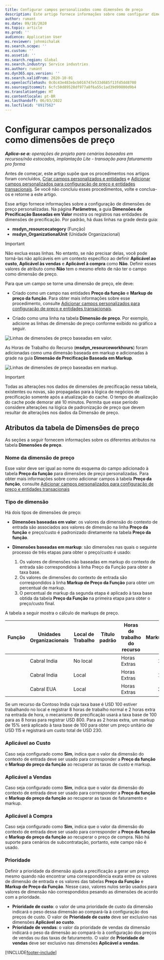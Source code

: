 ```yaml
---
title: Configurar campos personalizados como dimensões de preço
description: Este artigo fornece informações sobre como configurar dimensões de preço usando campos personalizados.
author: rumant
ms.date: 09/18/2020
ms.topic: article
ms.prod: ''
audience: Application User
ms.reviewer: johnmichalak
ms.search.scope: ''
ms.custom: ''
ms.assetid: ''
ms.search.region: Global
ms.search.industry: Service industries
ms.author: rumant
ms.dyn365.ops.version: ''
ms.search.validFrom: 2020-10-01
ms.openlocfilehash: 0c0c43e483ebcb016747e533d685f13fd5dd8700
ms.sourcegitcommit: 6cfc50d89528df977a8f6a55c1ad39d99800d9b4
ms.translationtype: HT
ms.contentlocale: pt-BR
ms.lasthandoff: 06/03/2022
ms.locfileid: "8917562"
---
```

# <a name="set-up-custom-fields-as-pricing-dimensions"></a>Configurar campos personalizados como dimensões de preço

_**Aplica-se a:** operações de projeto para cenários baseados em recursos/não estocados, implantação Lite - transação para faturamento pro forma_

Antes de começar, este artigo supõe que os procedimentos nos artigos foram concluídos, [Criar campos personalizados e entidades](create-custom-fields-entities-pricing-dimensions.md) e [Adicionar campos personalizados para configuração de preço e entidades transacionais](add-custom-fields-price-setup-transactional-entities.md). Se você não concluiu esses procedimentos, volte e conclua-os e retorne a este artigo. 

Esse artigo fornece informações sobre a configuração de dimensões de preço personalizadas. Na página **Parâmetros**, a guia **Dimensões de Precificação Baseadas em Valor** mostra os registros nas entidades de dimensões de precificação. Por padrão, há duas linhas na grade desta guia:

- **msdyn_resourcecategory** (Função)
- **msdyn_OrganizationalUnit** (Unidade Organizacional)

> [!IMPORTANT]
> Não exclua essas linhas. No entanto, se não precisar delas, você pode torná-las não aplicáveis em um contexto específico ao definir **Aplicável ao custo**, **Aplicável às vendas** e **Aplicável à compra** como **Não**. Definir esses valores de atributo como **Não** tem o mesmo efeito de não ter o campo como dimensão de preço.

Para que um campo se torne uma dimensão de preço, ele deve:

- Criado como um campo nas entidades **Preço da função** e **Markup de preço da função**. Para obter mais informações sobre esse procedimento, consulte [Adicionar campos personalizados para configuração de preço e entidades transacionais](add-custom-fields-price-setup-transactional-entities.md).

- Criado como uma linha na tabela **Dimensão de preço**. Por exemplo, adicione as linhas de dimensão de preço conforme exibido no gráfico a seguir. 

![Linhas de dimensões de preço baseadas em valor.](media/Amt-based-PD.png)

As Horas de Trabalho do Recurso (**msdyn_resourceworkhours**) foram adicionadas como uma dimensão baseada em markup e adicionadas à grade na guia **Dimensão de Precificação Baseada em Markup**.

![Linhas de dimensões de preço baseadas em markup.](media/Markup-based-PD.png)


> [!IMPORTANT]
> Todas as alterações nos dados de dimensões de precificação nessa tabela, existentes ou novas, são propagadas para a lógica de negócios de precificação somente após a atualização do cache. O tempo de atualização do cache pode demorar até 10 minutos. Permita que esse período considere alterações na lógica de padronização de preço que devem resultar de alterações nos dados da Dimensão de preço.


## <a name="attributes-of-the-pricing-dimensions-table"></a>Atributos da tabela de Dimensões de preço
As seções a seguir fornecem informações sobre os diferentes atributos na tabela **Dimensões de preço**.

### <a name="pricing-dimension-name"></a>Nome da dimensão de preço
Esse valor deve ser igual ao nome do esquema do campo adicionado à tabela **Preço da função** para dimensões de preço personalizadas. Para obter mais informações sobre como adicionar campos à tabela **Preço da função**, consulte [Adicionar campos personalizados para configuração de preço e entidades transacionais](add-custom-fields-price-setup-transactional-entities.md)

### <a name="type-of-dimension"></a>Tipo de dimensão
Há dois tipos de dimensões de preço:
  
  - **Dimensões baseadas em valor**: os valores da dimensão do contexto de entrada são associados aos valores de dimensão na linha **Preço da função** e preço/custo é padronizado diretamente na tabela **Preço da função**.
  - **Dimensões baseadas em markup**: são dimensões nas quais o seguinte processo de três etapas para obter o preço/custo é usado:
 
    1. Os valores de dimensões não baseadas em markup do contexto de entrada são correspondidos à linha Preço da Função para obter a taxa base.
    2. Os valores de dimensões do contexto de entrada são correspondidos à linha **Markup de Preço da Função** para obter um percentual de markup.
    3. O percentual de markup da segunda etapa é aplicado à taxa base obtida da tabela **Preço da Função** na primeira etapa para obter o preço/custo final.
   
   A tabela a seguir mostra o cálculo de markups de preço.
  
| Função        | Unidades Organizacionais    |Local de Trabalho      |Título padrão      |Horas de trabalho do recurso      |  Markup|
| ------------|-------------|-------------------|--------------------|-------------------------|--------:|
|             | Cabral India|No local            |                    |Horas Extras                 |15     |
|             | Cabral India|Local             |                    |Horas Extras                 |10     |
|             | Cabral EUA   |Local             |                    |Horas Extras                 |20     |


Se um recurso da Contoso India cuja taxa base é USD 100 estiver trabalhando no local e registrar 8 horas de trabalho normal e 2 horas extra na entrada de hora, o mecanismo de precificação usará a taxa base de 100 para as 8 horas para registrar USD 800. Para as 2 horas extra, um markup de 15% será aplicado à taxa base de 100 para obter um preço unitário de USD 115 e registrará um custo total de USD 230.

### <a name="applicable-to-cost"></a>Aplicável ao Custo 
Caso seja configurado como **Sim**, indica que o valor da dimensão do contexto de entrada deve ser usado para corresponder a **Preço da função** e **Markup do preço da função** ao recuperar as taxas de custo e markup.

### <a name="applicable-to-sales"></a>Aplicável a Vendas
Caso seja configurado como **Sim**, indica que o valor da dimensão do contexto de entrada deve ser usado para corresponder a **Preço da função** e **Markup do preço da função** ao recuperar as taxas de faturamento e markup.

### <a name="applicable-to-purchase"></a>Aplicável à Compra
Caso seja configurado como **Sim**, indica que o valor da dimensão do contexto de entrada deve ser usado para corresponder a **Preço da função** e **Markup do preço da função** ao recuperar o preço de compra. Não há suporte para cenários de subcontratação, portanto, este campo não é usado. 

### <a name="priority"></a>Prioridade
Definir a prioridade da dimensão ajuda a precificação a gerar um preço mesmo quando não encontrar uma correspondência exata entre os valores de dimensão de entrada e os valores das tabelas **Preço da Função** e **Markup de Preço da Função**. Nesse caso, valores nulos serão usados para valores de dimensão não correspondidos pesando as dimensões de acordo com a prioridade.

- **Prioridade de custo**: o valor de uma prioridade de custo da dimensão indicará o peso dessa dimensão ao compará-la à configuração dos preços de custo. O valor de **Prioridade de custo** deve ser exclusivo nas dimensões **Aplicável ao custo**.
- **Prioridade de vendas**: o valor da prioridade de vendas da dimensão indicará o peso da dimensão ao compará-lo à configuração dos preços de vendas ou das taxas de faturamento. O valor de **Prioridade de vendas** deve ser exclusivo nas dimensões **Aplicável a vendas**.


[!INCLUDE[footer-include](../includes/footer-banner.md)]